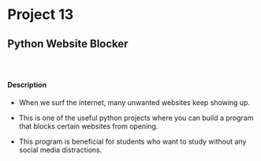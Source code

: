 # Project 13

## Python Website Blocker

### </br>

#### Description

* When we surf the internet, many unwanted websites keep showing up. 

* This is one of the useful python projects where you can build a program that blocks certain websites from opening.

* This program is beneficial for students who want to study without any social media distractions.
